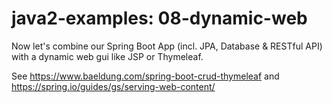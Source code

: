 # java2-examples: 08-dynamic-web
Now let's combine our Spring Boot App (incl. JPA, Database & RESTful API) with a dynamic web gui like JSP or Thymeleaf.

See https://www.baeldung.com/spring-boot-crud-thymeleaf and https://spring.io/guides/gs/serving-web-content/